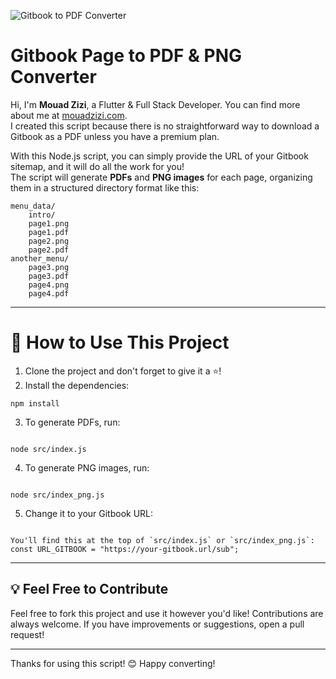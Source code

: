 ![Gitbook to PDF Converter](https://i.suar.me/7GV8m)

# Gitbook Page to PDF & PNG Converter

Hi, I'm **Mouad Zizi**, a Flutter & Full Stack Developer. You can find more about me at [mouadzizi.com](https://mouadzizi.com).  
I created this script because there is no straightforward way to download a Gitbook as a PDF unless you have a premium plan.

With this Node.js script, you can simply provide the URL of your Gitbook sitemap, and it will do all the work for you!  
The script will generate **PDFs** and **PNG images** for each page, organizing them in a structured directory format like this:

```
menu_data/
    intro/
    page1.png
    page1.pdf
    page2.png
    page2.pdf
another_menu/
    page3.png
    page3.pdf
    page4.png
    page4.pdf
```

---

# 🚀 How to Use This Project

1. Clone the project and don't forget to give it a ⭐!
2. Install the dependencies:

```
npm install
```

3. To generate PDFs, run:

```

node src/index.js

```

4. To generate PNG images, run:

```

node src/index_png.js

```

5. Change it to your Gitbook URL:

```

You'll find this at the top of `src/index.js` or `src/index_png.js`:
const URL_GITBOOK = "https://your-gitbook.url/sub";

```

---

## 💡 Feel Free to Contribute

Feel free to fork this project and use it however you'd like!
Contributions are always welcome. If you have improvements or suggestions, open a pull request!

---

Thanks for using this script! 😊
Happy converting!

